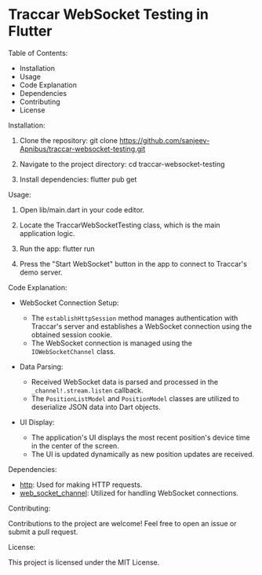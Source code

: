 # Traccar WebSocket Testing in Flutter

Table of Contents:

- Installation
- Usage
- Code Explanation
- Dependencies
- Contributing
- License

Installation:

1. Clone the repository:
   git clone https://github.com/sanjeev-Apnibus/traccar-websocket-testing.git

2. Navigate to the project directory:
   cd traccar-websocket-testing

3. Install dependencies:
   flutter pub get

Usage:

1. Open lib/main.dart in your code editor.
2. Locate the TraccarWebSocketTesting class, which is the main application logic.
3. Run the app:
   flutter run

4. Press the "Start WebSocket" button in the app to connect to Traccar's demo server.

Code Explanation:

- WebSocket Connection Setup:
    - The `establishHttpSession` method manages authentication with Traccar's server and establishes a WebSocket connection using the obtained session cookie.
    - The WebSocket connection is managed using the `IOWebSocketChannel` class.

- Data Parsing:
    - Received WebSocket data is parsed and processed in the `_channel!.stream.listen` callback.
    - The `PositionListModel` and `PositionModel` classes are utilized to deserialize JSON data into Dart objects.

- UI Display:
    - The application's UI displays the most recent position's device time in the center of the screen.
    - The UI is updated dynamically as new position updates are received.

Dependencies:

- [http](https://pub.dev/packages/http): Used for making HTTP requests.
- [web_socket_channel](https://pub.dev/packages/web_socket_channel): Utilized for handling WebSocket connections.

Contributing:

Contributions to the project are welcome! Feel free to open an issue or submit a pull request.

License:

This project is licensed under the MIT License.

